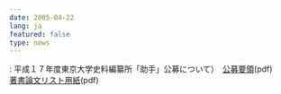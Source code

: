 ```yaml
---
date: 2005-04-22
lang: ja
featured: false
type: news
---
```

: 平成１７年度東京大学史料編纂所「助手」公募について）　<a href="news-2007/josyukobo_yoryo.pdf" target="_blank">公募要領</a>(pdf)　　<a href="news-2007/list.pdf" target="_blank">著書論文リスト用紙</a>(pdf)
